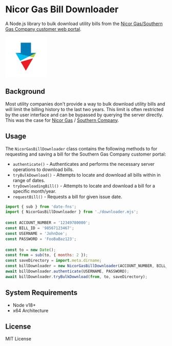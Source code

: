 # Nicor Gas Bill Downloader

A Node.js library to bulk download utility bills from the [Nicor Gas/Southern Gas
Company customer web portal](https://customerportal.southerncompany.com/).

<img
  alt="Down arrow colors matching the logo of the Souther Gas Company" 
  src="./assets/icon.svg"
  height="128" width="128" style="margin: 0 auto;">

## Background

Most utility companies don't provide a way to bulk download utility bills and
will limit the billing history to the last two years. This limit is often
restricted by the user interface and can be bypassed by querying the server
directly. This was the case for
[Nicor Gas](https://www.nicorgas.com/) /
[Southern Company](https://www.southerncompany.com/).

## Usage

The `NicorGasBillDownloader` class contains the following methods to for
requesting and saving a bill for the Southern Gas Company customer portal:  

- `authenticate()` - Authenticates and performs the necessary server operations to download bills.
- `tryBulkDownload()` - Attempts to locate and download all bills within in range of dates.
- `tryDownloadingBill()` - Attempts to locate and download a bill for a specific month/year.
- `requestBill()` - Requests a bill for given issue date.

```javascript
import { sub } from 'date-fns';
import { NicorGasBillDownloader } from './downloader.mjs';

const ACCOUNT_NUMBER = '12349780000';
const BILL_ID = '98567123467';
const USERNAME = 'JohnDoe';
const PASSWORD = 'FooBaBaz123';

const to = new Date();
const from = sub(to, { months: 2 });
const saveDirectory = import.meta.dirname;
const billDownloader = new NicorGasBillDownloader(ACCOUNT_NUMBER, BILL_ID);
await billDownloader.authenticate(USERNAME, PASSWORD);
await billDownloader.tryBulkDownload(from, to, saveDirectory);
```

## System Requirements

- Node v18+
- x64 Architecture

<!--
https://github.com/puppeteer/puppeteer/blob/puppeteer-v23.0.0/docs/guides/system-requirements.md
-->

## License

MIT License
